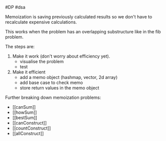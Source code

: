 #DP #dsa 

Memoization is saving previously calculated results so we don't have to recalculate expensive calculations.

This works when the problem has an overlapping substructure like in the fib problem.

The steps are:
1. Make it work (don't worry about efficiency yet).
	- visualise the problem
	- test
2. Make it efficient
	- add a memo object (hashmap, vector, 2d array)
	- add base case to check memo
	- store return values in the memo object

Further breaking down memoization problems:


- [[canSum]]
- [[howSum]]
- [[bestSum]]
- [[canConstruct]]
- [[countConstruct]]
- [[allConstruct]]

